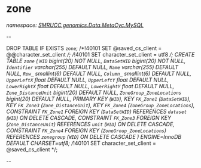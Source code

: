 ﻿# zone
_namespace: [SMRUCC.genomics.Data.MetaCyc.MySQL](./index.md)_

--
 
 DROP TABLE IF EXISTS `zone`;
 /*!40101 SET @saved_cs_client = @@character_set_client */;
 /*!40101 SET character_set_client = utf8 */;
 CREATE TABLE `zone` (
 `WID` bigint(20) NOT NULL,
 `DataSetWID` bigint(20) NOT NULL,
 `Identifier` varchar(255) DEFAULT NULL,
 `Name` varchar(255) DEFAULT NULL,
 `Row_` smallint(6) DEFAULT NULL,
 `Column_` smallint(6) DEFAULT NULL,
 `UpperLeftX` float DEFAULT NULL,
 `UpperLeftY` float DEFAULT NULL,
 `LowerRightX` float DEFAULT NULL,
 `LowerRightY` float DEFAULT NULL,
 `Zone_DistanceUnit` bigint(20) DEFAULT NULL,
 `ZoneGroup_ZoneLocations` bigint(20) DEFAULT NULL,
 PRIMARY KEY (`WID`),
 KEY `FK_Zone1` (`DataSetWID`),
 KEY `FK_Zone3` (`Zone_DistanceUnit`),
 KEY `FK_Zone4` (`ZoneGroup_ZoneLocations`),
 CONSTRAINT `FK_Zone1` FOREIGN KEY (`DataSetWID`) REFERENCES `dataset` (`WID`) ON DELETE CASCADE,
 CONSTRAINT `FK_Zone3` FOREIGN KEY (`Zone_DistanceUnit`) REFERENCES `unit` (`WID`) ON DELETE CASCADE,
 CONSTRAINT `FK_Zone4` FOREIGN KEY (`ZoneGroup_ZoneLocations`) REFERENCES `zonegroup` (`WID`) ON DELETE CASCADE
 ) ENGINE=InnoDB DEFAULT CHARSET=utf8;
 /*!40101 SET character_set_client = @saved_cs_client */;
 
 --




